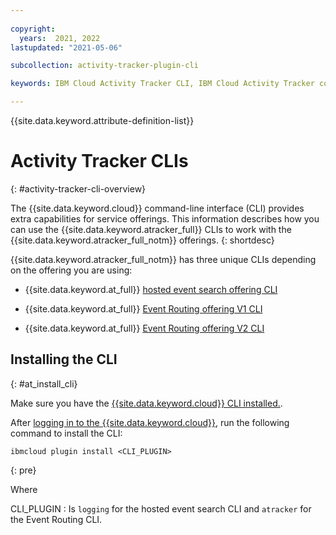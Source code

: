 ```yaml
---
 
copyright:
  years:  2021, 2022
lastupdated: "2021-05-06"

subcollection: activity-tracker-plugin-cli

keywords: IBM Cloud Activity Tracker CLI, IBM Cloud Activity Tracker command line, IBM Cloud Activity Tracker terminal, IBM Cloud Activity Tracker shell

---
```


{{site.data.keyword.attribute-definition-list}}

# Activity Tracker CLIs
{: #activity-tracker-cli-overview}

The {{site.data.keyword.cloud}} command-line interface (CLI) provides extra capabilities for service offerings. This information describes how you can use the {{site.data.keyword.atracker_full}} CLIs to work with the {{site.data.keyword.atracker_full_notm}} offerings. 
{: shortdesc}

{{site.data.keyword.atracker_full_notm}} has three unique CLIs depending on the offering you are using:

* {{site.data.keyword.at_full}} [hosted event search offering CLI](/docs/activity-tracker-cli-plugin?topic=activity-tracker-cli-plugin-activity-tracker-cli)

* {{site.data.keyword.at_full}} [Event Routing offering V1 CLI](/docs/activity-tracker-cli-plugin?topic=activity-tracker-cli-plugin-atracker-v1-cli)

* {{site.data.keyword.at_full}} [Event Routing offering V2 CLI](/docs/activity-tracker-cli-plugin?topic=activity-tracker-cli-plugin-atracker-v2-cli)

## Installing the CLI
{: #at_install_cli}

Make sure you have the [{{site.data.keyword.cloud}} CLI installed.](/docs/cli?topic=cli-install-ibmcloud-cli).

After [logging in to the {{site.data.keyword.cloud}}](/docs/cli?topic=cli-ibmcloud_cli#ibmcloud_login), run the following command to install the CLI:

```text
ibmcloud plugin install <CLI_PLUGIN>
```
{: pre}

Where

CLI_PLUGIN
:   Is `logging` for the hosted event search CLI and `atracker` for the Event Routing CLI.


